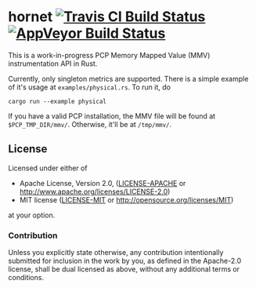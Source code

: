 # hornet [![Travis CI Build Status](https://travis-ci.org/performancecopilot/hornet.svg?branch=master)](https://travis-ci.org/performancecopilot/hornet) [![AppVeyor Build Status](https://ci.appveyor.com/api/projects/status/ccvbo3chne8046vn/branch/master?svg=true)](https://ci.appveyor.com/project/saurvs/hornet-2qtki/branch/master)

This is a work-in-progress PCP Memory Mapped Value (MMV) instrumentation API in Rust.

Currently, only singleton metrics are supported. There is a simple example of it's usage at `examples/physical.rs`. To run it, do

```
cargo run --example physical
```

If you have a valid PCP installation, the MMV file will be found at `$PCP_TMP_DIR/mmv/`. Otherwise, it'll be at `/tmp/mmv/`.

## License

Licensed under either of

 * Apache License, Version 2.0, ([LICENSE-APACHE](LICENSE-APACHE) or http://www.apache.org/licenses/LICENSE-2.0)
 * MIT license ([LICENSE-MIT](LICENSE-MIT) or http://opensource.org/licenses/MIT)

at your option.

### Contribution

Unless you explicitly state otherwise, any contribution intentionally
submitted for inclusion in the work by you, as defined in the Apache-2.0
license, shall be dual licensed as above, without any additional terms or
conditions.
